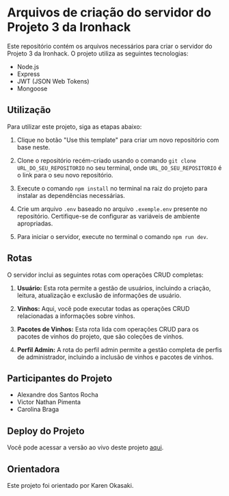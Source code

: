 # Arquivos de criação do servidor do Projeto 3 da Ironhack

Este repositório contém os arquivos necessários para criar o servidor do Projeto 3 da Ironhack. O projeto utiliza as seguintes tecnologias:

- Node.js
- Express
- JWT (JSON Web Tokens)
- Mongoose

## Utilização

Para utilizar este projeto, siga as etapas abaixo:

1. Clique no botão "Use this template" para criar um novo repositório com base neste.

2. Clone o repositório recém-criado usando o comando `git clone URL_DO_SEU_REPOSITORIO` no seu terminal, onde `URL_DO_SEU_REPOSITORIO` é o link para o seu novo repositório.

3. Execute o comando `npm install` no terminal na raiz do projeto para instalar as dependências necessárias.

4. Crie um arquivo `.env` baseado no arquivo `.exemple.env` presente no repositório. Certifique-se de configurar as variáveis de ambiente apropriadas.

5. Para iniciar o servidor, execute no terminal o comando `npm run dev`.

## Rotas

O servidor inclui as seguintes rotas com operações CRUD completas:

1. **Usuário:** Esta rota permite a gestão de usuários, incluindo a criação, leitura, atualização e exclusão de informações de usuário.

2. **Vinhos:** Aqui, você pode executar todas as operações CRUD relacionadas a informações sobre vinhos.

3. **Pacotes de Vinhos:** Esta rota lida com operações CRUD para os pacotes de vinhos do projeto, que são coleções de vinhos.

4. **Perfil Admin:** A rota do perfil admin permite a gestão completa de perfis de administrador, incluindo a inclusão de vinhos e pacotes de vinhos.

## Participantes do Projeto

- Alexandre dos Santos Rocha
- Victor Nathan Pimenta
- Carolina Braga

## Deploy do Projeto

Você pode acessar a versão ao vivo deste projeto [aqui](URL_DO_SEU_PROJETO).

## Orientadora

Este projeto foi orientado por Karen Okasaki.
